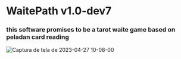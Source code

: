 # WaitePath  v1.0-dev7


### this software promises to be a tarot waite game based on peladan card reading



![Captura de tela de 2023-04-27 10-08-00](https://user-images.githubusercontent.com/79322362/234871257-fd62ca09-5008-41c7-a85f-6f4d6139c875.png)


